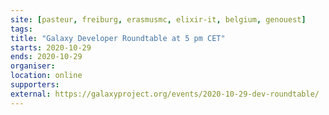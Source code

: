 ```yaml
---
site: [pasteur, freiburg, erasmusmc, elixir-it, belgium, genouest]
tags:
title: "Galaxy Developer Roundtable at 5 pm CET"
starts: 2020-10-29
ends: 2020-10-29
organiser:
location: online
supporters:
external: https://galaxyproject.org/events/2020-10-29-dev-roundtable/
---
```


